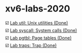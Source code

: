 # xv6-labs-2020

☑️ [Lab util: Unix utilities (Done)](https://github.com/D4m0n/xv6-labs-2020/tree/util)  
☑️ [Lab syscall: System calls (Done)](https://github.com/D4m0n/xv6-labs-2020/tree/syscall)  
☑️ [Lab pgtbl: Page tables (Done)](https://github.com/D4m0n/xv6-labs-2020/tree/pgtbl)  
☑️ [Lab traps: Trap (Done)](https://github.com/D4m0n/xv6-labs-2020/tree/traps)
